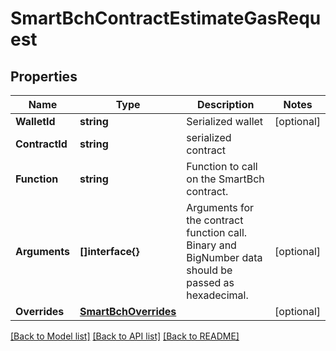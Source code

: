 # SmartBchContractEstimateGasRequest

## Properties

Name | Type | Description | Notes
------------ | ------------- | ------------- | -------------
**WalletId** | **string** | Serialized wallet | [optional] 
**ContractId** | **string** | serialized contract | 
**Function** | **string** | Function to call on the SmartBch contract. | 
**Arguments** | **[]interface{}** | Arguments for the contract function call. Binary and BigNumber data should be passed as hexadecimal.  | [optional] 
**Overrides** | [**SmartBchOverrides**](SmartBchOverrides.md) |  | [optional] 

[[Back to Model list]](../README.md#documentation-for-models) [[Back to API list]](../README.md#documentation-for-api-endpoints) [[Back to README]](../README.md)


